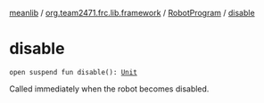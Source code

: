 [meanlib](../../index.md) / [org.team2471.frc.lib.framework](../index.md) / [RobotProgram](index.md) / [disable](./disable.md)

# disable

`open suspend fun disable(): `[`Unit`](https://kotlinlang.org/api/latest/jvm/stdlib/kotlin/-unit/index.html)

Called immediately when the robot becomes disabled.

